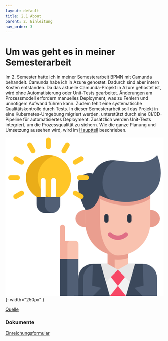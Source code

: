 ```yaml
---
layout: default
title: 2.1 About
parent: 2. Einleitung
nav_order: 3
---
```


# Um was geht es in meiner Semesterarbeit

Im 2. Semester hatte ich in meiner Semesterarbeit BPMN mit Camunda behandelt. Camunda habe ich in Azure gehostet. Dadurch sind aber intern Kosten entstanden. Da das aktuelle Camunda-Projekt in Azure gehostet ist, wird ohne Automatisierung oder Unit-Tests gearbeitet. Änderungen am Prozessmodell erfordern manuelles Deployment, was zu Fehlern und unnötigem Aufwand führen kann. Zudem fehlt eine systematische Qualitätskontrolle durch Tests. In dieser Semesterarbeit soll das Projekt in eine Kubernetes-Umgebung migriert werden, unterstützt durch eine CI/CD-Pipeline für automatisiertes Deployment. Zusätzlich werden Unit-Tests integriert, um die Prozessqualität zu sichern. Wie die ganze Planung und Umsetzung aussehen wird, wird im [Hauptteil](../Hauptteil/index.md) beschrieben.

![Idea](../ressources/bilder/idea.png){: width="250px" }

[Quelle](../Quellenverzeichnis/index.md#about)


### Dokumente

[Einreichungsformular](../ressources/dokumente/ITCNE23_Semesterarbeit_4-V3(Einreichungsformular).pdf)